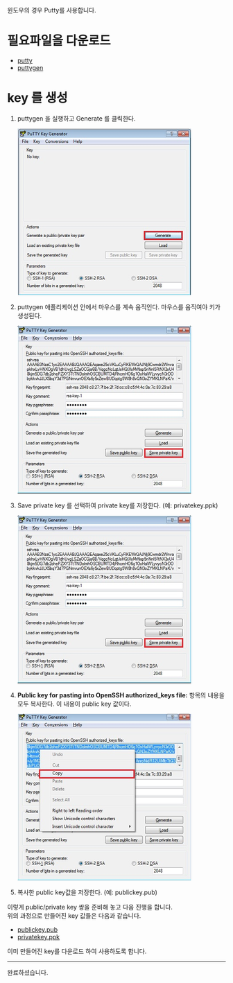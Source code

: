

윈도우의 경우 Putty를 사용합니다.
# 필요파일을 다운로드
- [putty](https://the.earth.li/~sgtatham/putty/latest/w64/putty.exe)
- [puttygen](https://the.earth.li/~sgtatham/putty/latest/w64/puttygen.exe)

# key 를 생성

1. puttygen 을 실행하고 Generate 를 클릭한다.

    ![](./images/putty_1.jpeg)

1. puttygen 애플리케이션 안에서 마우스를 계속 움직인다. 마우스를 움직여야 키가 생성된다.

    ![](./images/putty_2.jpeg)

1. Save private key 를 선택하여 private key를 저장한다. (예: privatekey.ppk)

    ![](./images/putty_3.jpeg)

1. **Public key for pasting into OpenSSH authorized_keys file:** 항목의 내용을 모두 복사한다.   이 내용이 public key 값이다.

    ![](./images/putty_4.jpeg)

1. 복사한 public key값을 저장한다. (예: publickey.pub)

이렇게 public/private key 쌍을 준비해 놓고 다음 진행을 합니다.  
위의 과정으로 만들어진 key  값들은 다음과 같습니다.
- [publickey.pub](./files/publickey.pub)
- [privatekey.ppk](./files/privatekey.ppk)

이미 만들어진 key를 다운로드 하여 사용하도록 합니다.

---
완료하셨습니다.